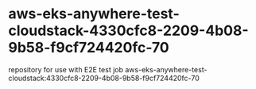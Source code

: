 # aws-eks-anywhere-test-cloudstack-4330cfc8-2209-4b08-9b58-f9cf724420fc-70
repository for use with E2E test job aws-eks-anywhere-test-cloudstack:4330cfc8-2209-4b08-9b58-f9cf724420fc-70
